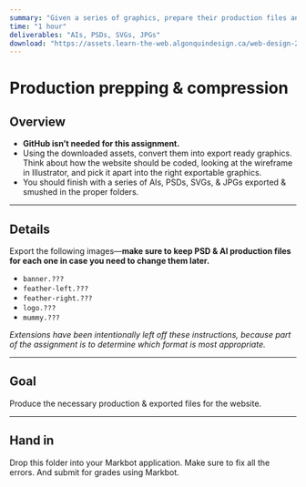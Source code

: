 ```yaml
---
summary: "Given a series of graphics, prepare their production files and export them properly for the web."
time: "1 hour"
deliverables: "AIs, PSDs, SVGs, JPGs"
download: "https://assets.learn-the-web.algonquindesign.ca/web-design-2/production-prepping-compression-download.zip"
---
```


# Production prepping & compression

## Overview

- **GitHub isn’t needed for this assignment.**
- Using the downloaded assets, convert them into export ready graphics.
  Think about how the website should be coded, looking at the wireframe in Illustrator, and pick it apart into the right exportable graphics.
- You should finish with a series of AIs, PSDs, SVGs, & JPGs exported & smushed in the proper folders.

---

## Details

Export the following images—**make sure to keep PSD & AI production files for each one in case you need to change them later.**

- `banner.???`
- `feather-left.???`
- `feather-right.???`
- `logo.???`
- `mummy.???`

*Extensions have been intentionally left off these instructions, because part of the assignment is to determine which format is most appropriate.*

---

## Goal

Produce the necessary production & exported files for the website.

---

## Hand in

Drop this folder into your Markbot application. Make sure to fix all the errors. And submit for grades using Markbot.
